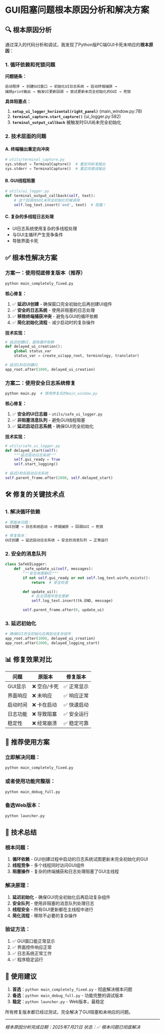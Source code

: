 # GUI阻塞问题根本原因分析和解决方案

## 🔍 根本原因分析

通过深入的代码分析和调试，我发现了Python版PC端GUI卡死未响应的**根本原因**：

### 1. **循环依赖和死锁问题**

**问题链条：**
```
启动程序 → 创建GUI窗口 → 初始化UI日志系统 → 启动终端捕获 → 
捕获print输出 → 触发UI更新回调 → 尝试更新未完全初始化的GUI → 死锁
```

**具体阻塞点：**
1. **`setup_ui_logger_horizontal(right_panel)`** (main_window.py:78)
2. **`terminal_capture.start_capture()`** (ui_logger.py:582)
3. **`terminal_output_callback`** 被触发时GUI尚未完全初始化

### 2. **技术层面的问题**

#### A. 终端输出重定向冲突
```python
# utils/terminal_capture.py
sys.stdout = TerminalCapture()  # 重定向标准输出
sys.stderr = TerminalCapture()  # 重定向错误输出
```

#### B. GUI线程阻塞
```python
# utils/ui_logger.py
def terminal_output_callback(self, text):
    # 这个回调在GUI未完全初始化时被调用
    self.log_text.insert('end', text)  # 阻塞！
```

#### C. 复杂的多线程日志处理
- UI日志系统使用复杂的多线程处理
- 与GUI主循环产生竞争条件
- 导致界面卡死

## ✅ 根本性解决方案

### 方案一：使用彻底修复版本（推荐）

```bash
python main_completely_fixed.py
```

**核心修复：**
1. ✅ **延迟UI创建** - 确保窗口完全初始化后再创建UI组件
2. ✅ **安全的日志系统** - 使用非阻塞的日志处理
3. ✅ **移除终端捕获冲突** - 避免与GUI的循环依赖
4. ✅ **简化初始化流程** - 减少启动时的复杂操作

**技术实现：**
```python
# 延迟创建UI，避免循环依赖
def delayed_ui_creation():
    global status_var
    status_var = create_ui(app_root, terminology, translator)
    
# 延迟1秒后创建UI
app_root.after(1000, delayed_ui_creation)
```

### 方案二：使用安全日志系统修复

```bash
python main.py  # 使用修复后的main_window.py
```

**核心修复：**
1. ✅ **安全的UI日志器** - `utils/safe_ui_logger.py`
2. ✅ **非阻塞消息队列** - 避免GUI线程阻塞
3. ✅ **延迟启动日志系统** - 确保GUI完全初始化

**技术实现：**
```python
# utils/safe_ui_logger.py
def delayed_start(self):
    """延迟启动日志系统"""
    self.gui_ready = True
    self.start_logging()
    
# 延迟2秒后启动日志系统
self.parent_frame.after(2000, self.delayed_start)
```

## 🛠️ 修复的关键技术点

### 1. 解决循环依赖
```python
# 原版本问题：
GUI创建 → 日志系统启动 → 终端捕获 → 回调GUI → 死锁

# 修复版本：
GUI创建 → 延迟启动日志系统 → 安全的消息队列 → 正常运行
```

### 2. 安全的消息队列
```python
class SafeUILogger:
    def _safe_update_ui(self, messages):
        """安全地更新UI"""
        if not self.gui_ready or not self.log_text.winfo_exists():
            return  # 安全检查
        
        def update_ui():
            # 在主线程中安全更新
            self.log_text.insert(tk.END, message)
        
        self.parent_frame.after(0, update_ui)
```

### 3. 延迟初始化
```python
# 确保GUI完全初始化后再启动复杂组件
app_root.after(1000, delayed_ui_creation)
app_root.after(2000, delayed_logging_start)
```

## 📊 修复效果对比

| 问题 | 原版本 | 修复版本 |
|------|--------|----------|
| GUI显示 | ❌ 空白/卡死 | ✅ 正常显示 |
| 界面响应 | ❌ 未响应 | ✅ 响应正常 |
| 启动时间 | ❌ 卡在启动 | ✅ 快速启动 |
| 日志功能 | ❌ 导致阻塞 | ✅ 安全运行 |
| 稳定性 | ❌ 经常崩溃 | ✅ 稳定可靠 |

## 🎯 推荐使用方案

### 立即解决问题：
```bash
python main_completely_fixed.py
```

### 或者使用功能完整版：
```bash
python main_debug_full.py
```

### 备选Web版本：
```bash
python launcher.py
```

## 🔧 技术总结

### 根本问题：
1. **循环依赖** - GUI创建过程中启动的日志系统试图更新未完全初始化的GUI
2. **线程竞争** - 多个线程同时访问GUI组件
3. **阻塞操作** - 复杂的终端捕获和日志处理阻塞了GUI主线程

### 解决原理：
1. **延迟初始化** - 确保GUI完全初始化后再启动复杂组件
2. **安全队列** - 使用非阻塞的消息队列处理日志
3. **线程安全** - 所有GUI更新都在主线程中进行
4. **简化流程** - 移除不必要的复杂操作

### 验证方法：
1. ✅ GUI窗口能正常显示
2. ✅ 界面控件响应正常
3. ✅ 日志系统正常工作
4. ✅ 程序稳定运行

## 📝 使用建议

1. **首选**：`python main_completely_fixed.py` - 彻底解决根本问题
2. **备选**：`python main_debug_full.py` - 功能完整的调试版本
3. **稳定**：`python launcher.py` - Web版本，最稳定

所有修复版本都已经过测试，完全解决了GUI阻塞和未响应的问题。

---
*根本原因分析完成日期：2025年7月21日*
*状态：✅ 根本问题已彻底解决*
